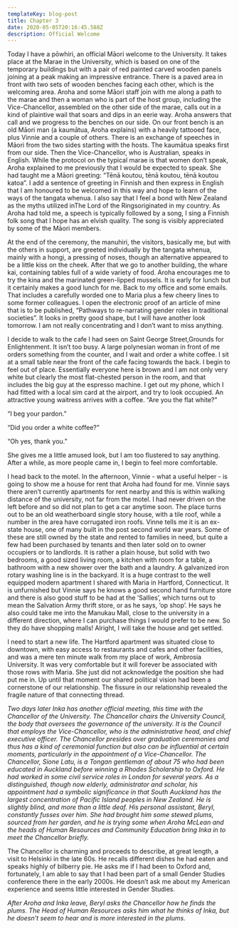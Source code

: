 ```yaml
---
templateKey: blog-post
title: Chapter 3
date: 2020-05-05T20:16:45.588Z
description: Official Welcome
---
```

Today I have a pōwhiri, an official Māori welcome to the University. It takes place at the Marae in the University, which is based on one of the temporary buildings but with a pair of red painted carved wooden panels joining at a peak making an impressive entrance. There is a paved area in front with two sets of wooden benches facing each other, which is the welcoming area. Aroha and some Māori staff join with me along a path to the marae and then a woman who is part of the host group, including the Vice-Chancellor, assembled on the other side of the marae, calls out in a kind of plaintive wail that soars and dips in an eerie way. Aroha answers that call and we progress to the benches on our side. On our front bench is an old Māori man (a kaumātua, Aroha explains) with a heavily tattooed face, plus Vinnie and a couple of others. There is an exchange of speeches in Māori from the two sides starting with the hosts. The kaumātua speaks first from our side. Then the Vice-Chancellor, who is Australian, speaks in English. While the protocol on the typical marae is that women don’t speak, Aroha explained to me previously that I would be expected to speak. She had taught me a Māori greeting: “Tēnā koutou, tēnā koutou, tēnā koutou katoa”. I add a sentence of greeting in Finnish and then express in English that I am honoured to be welcomed in this way and hope to learn of the ways of the tangata whenua. I also say that I feel a bond with New Zealand as the myths utilized inThe Lord of the Ringsoriginated in my country. As Aroha had told me, a speech is typically followed by a song, I sing a Finnish folk song that I hope has an elvish quality. The song is visibly appreciated by some of the Māori members.



At the end of the ceremony, the manuhiri, the visitors, basically me, but with the others in support, are greeted individually by the tangata whenua, mainly with a hongi, a pressing of noses, though an alternative appeared to be a little kiss on the cheek. After that we go to another building, the whare kai, containing tables full of a wide variety of food. Aroha encourages me to try the kina and the marinated green-lipped mussels. It is early for lunch but it certainly makes a good lunch for me. Back to my office and some emails. That includes a carefully worded one to Maria plus a few cheery lines to some former colleagues. I open the electronic proof of an article of mine that is to be published, “Pathways to re-narrating gender roles in traditional societies”. It looks in pretty good shape, but I will have another look tomorrow. I am not really concentrating and I don’t want to miss anything.



I decide to walk to the cafe I had seen on Saint George Street,Grounds for Enlightenment. It isn’t too busy. A large polynesian woman in front of me orders something from the counter, and I wait and order a white coffee. I sit at a small table near the front of the cafe facing towards the back. I begin to feel out of place. Essentially everyone here is brown and I am not only very white but clearly the most flat-chested person in the room, and that includes the big guy at the espresso machine. I get out my phone, which I had fitted with a local sim card at the airport, and try to look occupied. An attractive young waitress arrives with a coffee. “Are you the flat white?”



“I beg your pardon.”



“Did you order a white coffee?”



“Oh yes, thank you.”



She gives me a little amused look, but I am too flustered to say anything. After a while, as more people came in, I begin to feel more comfortable.



I head back to the motel. In the afternoon, Vinnie - what a useful helper - is going to show me a house for rent that Aroha had found for me. Vinnie says there aren’t currently apartments for rent nearby and this is within walking distance of the university, not far from the motel. I had never driven on the left before and so did not plan to get a car anytime soon. The place turns out to be an old weatherboard single story house, with a tile roof, while a number in the area have corrugated iron roofs. Vinne tells me it is an ex-state house, one of many built in the post second world war years. Some of these are still owned by the state and rented to families in need, but quite a few had been purchased by tenants and then later sold on to owner occupiers or to landlords. It is rather a plain house, but solid with two bedrooms, a good sized living room, a kitchen with room for a table, a bathroom with a new shower over the bath and a laundry. A galvanized iron rotary washing line is in the backyard. It is a huge contrast to the well equipped modern apartment I shared with Maria in Hartford, Connecticut. It is unfurnished but Vinnie says he knows a good second hand furniture store and there is also good stuff to be had at the ‘Sallies’, which turns out to mean the Salvation Army thrift store, or as he says, ‘op shop’. He says he also could take me into the Manukau Mall, close to the university in a different direction, where I can purchase things I would prefer to be new. So they do have shopping malls! Alright, I will take the house and get settled.



I need to start a new life. The Hartford apartment was situated close to downtown, with easy access to restaurants and cafes and other facilities, and was a mere ten minute walk from my place of work, Ambrosia University. It was very comfortable but it will forever be associated with those rows with Maria. She just did not acknowledge the position she had put me in. Up until that moment our shared political vision had been a cornerstone of our relationship. The fissure in our relationship revealed the fragile nature of that connecting thread.



*Two days later Inka has another official meeting, this time with the Chancellor of the University. The Chancellor chairs the University Council, the body that oversees the governance of the university. It is the Council that employs the Vice-Chancellor, who is the administrative head, and chief executive officer. The Chancellor presides over graduation ceremonies and thus has a kind of ceremonial function but also can be influential at certain moments, particularly in the appointment of a Vice-Chancellor. The Chancellor, Sione Latu, is a Tongan gentleman of about 75 who had been educated in Auckland before winning a Rhodes Scholarship to Oxford. He had worked in some civil service roles in London for several years. As a distinguished, though now elderly, administrator and scholar, his appointment had a symbolic significance in that South Auckland has the largest concentration of Pacific Island peoples in New Zealand. He is slightly blind, and more than a little deaf. His personal assistant, Beryl, constantly fusses over him. She had brought him some stewed plums, sourced from her garden, and he is trying some when Aroha McLean and the heads of Human Resources and Community Education bring Inka in to meet the Chancellor briefly.*



The Chancellor is charming and proceeds to describe, at great length, a visit to Helsinki in the late 60s. He recalls different dishes he had eaten and speaks highly of bilberry pie. He asks me if I had been to Oxford and, fortunately, I am able to say that I had been part of a small Gender Studies conference there in the early 2000s. He doesn’t ask me about my American experience and seems little interested in Gender Studies.



*After Aroha and Inka leave, Beryl asks the Chancellor how he finds the plums. The Head of Human Resources asks him what he thinks of Inka, but he doesn’t seem to hear and is more interested in the plums.*